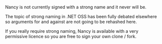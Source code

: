 Nancy is not currently signed with a strong name and it never will be.

The topic of strong naming in .NET OSS has been fully debated elsewhere so arguments for and against are not going to be rehashed here.

If you really require strong naming, Nancy is available with a very permissive licence so you are free to sign your own clone / fork.